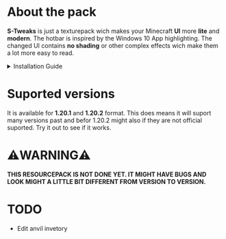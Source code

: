 # About the pack
**S-Tweaks** is just a texturepack wich makes your Minecraft **UI** more **lite** and **modern**. The hotbar is inspired by the Windows 10 App highlighting. The changed UI contains **no shading** or other complex effects wich make them a lot more easy to read.


<details>
  <summary>Installation Guide</summary>
  <ol>
    <li>Download the Pack over the Version section in the Version you want to play with. If you cant find your version try a similar version out. For more information look below the Suported versions heading.</li>
    <li>Now start Minecraft in the version of your texturepack. When you are using a custom client like Lunar or Badlion the installation might work a little bit different. Then you should read the documentation of the client about this.</li>
    <li>Now you have to click on Options and then on Ressourcepacks.</li>
    <li>Now you need to click on the left button called Open Pack Folder.</li>
    <li>Then your file Browser will open ans you now have to put the ressorcepack from the folder were you saved them in step 1. This can work different from Operaiting System to Operaiting System. In my case on Windows 11 you can simply drag and drop the files or copy and paste them. On Linux and Mac it might will work similar.</li>
    <li>Now you simply go back to Minecraft and click on the ▶️ button on the now appeared ressourcepack under the Available section. When there a message like "This pack was not made for this version." appears simply ignore them and click on Yes.</li>
    <li>Now click on done and be happy with your new Ressourcepack☺.</li>
  </ol>
</details>

# Suported versions
It is available for **1.20.1** and **1.20.2** format. This does means it will suport many versions past and befor 1.20.2 might also if they are not official suported. Try it out to see if it works.

# **⚠️WARNING⚠️**
**THIS RESOURCEPACK IS NOT DONE YET. IT MIGHT HAVE BUGS AND LOOK MIGHT A LITTLE BIT DIFFERENT FROM VERSION TO VERSION.**

# TODO
+ Edit anvil invetory
